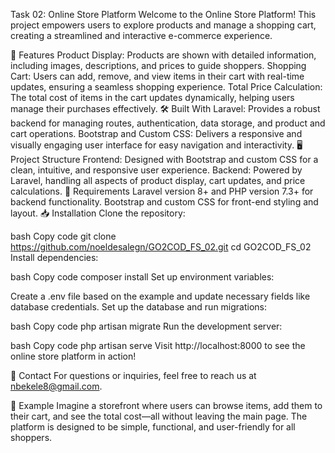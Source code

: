 Task 02: Online Store Platform
Welcome to the Online Store Platform! This project empowers users to explore products and manage a shopping cart, creating a streamlined and interactive e-commerce experience.

🚀 Features
Product Display: Products are shown with detailed information, including images, descriptions, and prices to guide shoppers.
Shopping Cart: Users can add, remove, and view items in their cart with real-time updates, ensuring a seamless shopping experience.
Total Price Calculation: The total cost of items in the cart updates dynamically, helping users manage their purchases effectively.
🛠️ Built With
Laravel: Provides a robust backend for managing routes, authentication, data storage, and product and cart operations.
Bootstrap and Custom CSS: Delivers a responsive and visually engaging user interface for easy navigation and interactivity.
🖥️ Project Structure
Frontend: Designed with Bootstrap and custom CSS for a clean, intuitive, and responsive user experience.
Backend: Powered by Laravel, handling all aspects of product display, cart updates, and price calculations.
📄 Requirements
Laravel version 8+ and PHP version 7.3+ for backend functionality.
Bootstrap and custom CSS for front-end styling and layout.
📥 Installation
Clone the repository:

bash
Copy code
git clone https://github.com/noeldesalegn/GO2COD_FS_02.git
cd GO2COD_FS_02
Install dependencies:

bash
Copy code
composer install
Set up environment variables:

Create a .env file based on the example and update necessary fields like database credentials.
Set up the database and run migrations:

bash
Copy code
php artisan migrate
Run the development server:

bash
Copy code
php artisan serve
Visit http://localhost:8000 to see the online store platform in action!

📧 Contact
For questions or inquiries, feel free to reach us at nbekele8@gmail.com.

📸 Example
Imagine a storefront where users can browse items, add them to their cart, and see the total cost—all without leaving the main page. The platform is designed to be simple, functional, and user-friendly for all shoppers.
